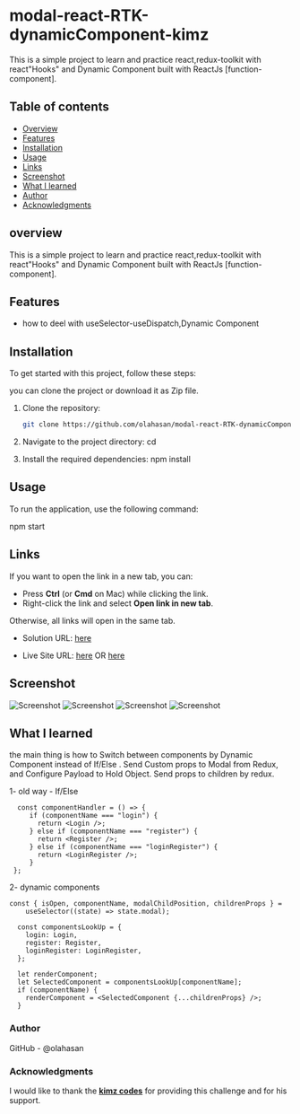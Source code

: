 # modal-react-RTK-dynamicComponent-kimz

This is a simple project to learn and practice react,redux-toolkit with react"Hooks" and Dynamic Component built with ReactJs [function-component]. 

## Table of contents

- [Overview](#overview)
- [Features](#Features)
- [Installation](#Installation)
- [Usage](#Usage)
- [Links](#Links)
- [Screenshot](#Screenshot)
- [What I learned](#what-i-learned)
- [Author](#author)
- [Acknowledgments](#Acknowledgments)


## overview
This is a simple project to learn and practice react,redux-toolkit with react"Hooks" and Dynamic Component built with ReactJs [function-component]. 

## Features
- how to deel with useSelector-useDispatch,Dynamic Component

## Installation
To get started with this project, follow these steps:

you can clone the project or download it as Zip file.
1. Clone the repository:
   ```bash
   git clone https://github.com/olahasan/modal-react-RTK-dynamicComponent-kimz.git

2. Navigate to the project directory:
   cd <project-directory>

3. Install the required dependencies:
   npm install   


## Usage
To run the application, use the following command:

npm start


## Links

If you want to open the link in a new tab, you can:

- Press **Ctrl** (or **Cmd** on Mac) while clicking the link.
- Right-click the link and select **Open link in new tab**.

Otherwise, all links will open in the same tab.


- Solution URL: [here](https://github.com/olahasan/modal-react-RTK-dynamicComponent-kimz)

- Live Site URL: [here](https://modal-react-rtk-dynamiccomponent.surge.sh/) OR [here](https://modal-react-rtk-dynamicomponent-kimz.netlify.app/)

 ## Screenshot
 

![Screenshot](./pic5.jpg)
![Screenshot](./pic.jpg)
![Screenshot](./pic3.jpg)
![Screenshot](./pic4.jpg)

## What I learned
the main thing is how to Switch between components by Dynamic Component instead of  If/Else . 
Send Custom props to Modal from Redux, and Configure Payload to Hold Object. Send props to children by redux.

1- old way - If/Else
```  
  const componentHandler = () => {
     if (componentName === "login") {
       return <Login />;
     } else if (componentName === "register") {
       return <Register />;
     } else if (componentName === "loginRegister") {
       return <LoginRegister />;
     }
 };
```

2- dynamic components 

```
const { isOpen, componentName, modalChildPosition, childrenProps } =
    useSelector((state) => state.modal);

  const componentsLookUp = {
    login: Login,
    register: Register,
    loginRegister: LoginRegister,
  };

  let renderComponent;
  let SelectedComponent = componentsLookUp[componentName];
  if (componentName) {
    renderComponent = <SelectedComponent {...childrenProps} />;
  }
```

### Author

GitHub - @olahasan

### Acknowledgments

I would like to thank the **[kimz codes](https://www.youtube.com/@kimzcodes)** for providing this challenge and for his support.



